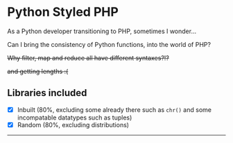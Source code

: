# Python Styled PHP
As a Python developer transitioning to PHP, sometimes I wonder...

Can I bring the consistency of Python functions, into the world of PHP?

~~Why filter, map and reduce all have different syntaxes?!?~~

~~and getting lengths :(~~


## Libraries included
- [x] Inbuilt (80%, excluding some already there such as `chr()` and some incompatable datatypes such as tuples)
- [x] Random (80%, excluding distributions)

---
